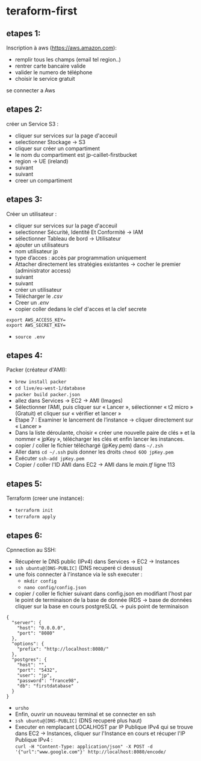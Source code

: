 # teraform-first

## etapes 1:

Inscription à aws (https://aws.amazon.com):
- remplir tous les champs (email tel region..)
- rentrer carte bancaire valide
- valider le numero de téléphone
- choisir le service gratuit 

se connecter a Aws


## etapes 2:
créer un Service S3 : 
- cliquer sur services sur la page d'acceuil 
- selectionner Stockage -> S3
- cliquer sur créer un compartiment
- le nom du compartiment est jp-caillet-firstbucket
- region -> UE (ireland)
- suivant
- suivant 
- creer un compartiment 



## etapes 3:

Créer un utilisateur : 

- cliquer sur services sur la page d'acceuil 
- selectionner Sécurité, Identité Et Conformité -> IAM
- sélectionner Tableau de bord -> Utilisateur
- ajouter un utilisateurs
- nom utilisateur jp
- type d’acces : accès par programmation uniquement 
- Attacher directement les stratégies existantes -> cocher le premier (administrator access) 
- suivant 
- suivant 
- créer un utilisateur 
- Télécharger le *.csv* 
- Creer un *.env* 
- copier coller dedans le clef d'acces et la clef secrete 
```
export AWS_ACCESS_KEY=
export AWS_SECRET_KEY=
```
- `source .env`


## etapes 4:

Packer (créateur d'AMI): 
- `brew install packer`
- `cd live/eu-west-1/database`
- `packer build packer.json`
- allez dans Services -> EC2 -> AMI (Images)
- Sélectionner l’AMI, puis cliquer sur « Lancer », sélectionner « t2 micro » (Gratuit) et cliquer sur « vérifier et lancer »
- Etape 7 : Examiner le lancement de l’instance -> cliquer directement sur « Lancer »
- Dans la liste déroulante, choisir « créer une nouvelle paire de clés »  et la nommer « jpKey », télécharger les clés et enfin lancer les instances.
-  copier / coller le fichier téléchargé (jpKey.pem) dans `~/.zsh`
- Aller dans `cd ~/.ssh` puis donner les droits `chmod 6OO jpKey.pem`
- Exécuter `ssh-add jpKey.pem`
- Copier / coller l'ID AMI dans EC2 -> AMI dans le *main.tf* ligne 113

## etapes 5:

Terraform (creer une instance):
- `terraform init` 
- `terraform apply`

## etapes 6:

Cpnnection au SSH:
- Récupérer le DNS public (IPv4) dans Services -> EC2 -> Instances
- `ssh ubuntu@[DNS-PUBLIC]` (DNS recuperé ci dessus)
- une fois connecter à l'instance via le ssh executer :
  - `mkdir config`
  - `nano config/config.json`
 - copier / coller le fichier suivant dans config.json en modifiant l'host par le point de terminaison de la base de donnée (RDS -> base de données cliquer sur la base en cours postgreSLQL -> puis point de terminaison
```
{
  "server": {
    "host": "0.0.0.0",
    "port": "8080"
  },
  "options": {
    "prefix": "http://localhost:8080/"
  },
  "postgres": {
    "host": "",
    "port": "5432",
    "user": "jp",
    "password": "france98",
    "db": "firstdatabase"
  }
}
```
- `ursho`
- Enfin, ouvrir un nouveau terminal et se connecter en ssh 
- `ssh ubuntu@[DNS-PUBLIC]`  (DNS recuperé plus haut)
- Executer en remplacant LOCALHOST par IP Publique IPv4 qui se trouve dans EC2 -> Instances, cliquer sur l'Instance en cours et récuper l'IP Publique IPv4  :  
`curl -H "Content-Type: application/json" -X POST -d '{"url":"www.google.com"}' http://localhost:8080/encode/`